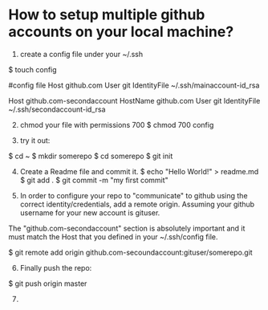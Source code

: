 How to setup multiple github accounts on your local machine?
============================================================

1. create a config file under your ~/.ssh

$ touch config


#config file 
Host github.com
  User git
  IdentityFile ~/.ssh/mainaccount-id_rsa

Host github.com-secondaccount
  HostName github.com
  User git
  IdentityFile ~/.ssh/secondaccount-id_rsa


2. chmod your file with permissions 700 
$ chmod 700 config


3. try it out:

$ cd ~
$ mkdir somerepo
$ cd somerepo
$ git init


4.  Create a Readme file and commit it.
$ echo "Hello World!" > readme.md
$ git add .
$ git commit -m "my first commit"


5. In order to configure your repo to "communicate" to github using the correct identity/credentials, add a remote origin. 
Assuming your github username for your new account is gituser.

The  "github.com-secondaccount" section is absolutely important and it must match the Host that you defined in your ~/.ssh/config file.

$ git remote add origin github.com-secoundaccount:gituser/somerepo.git


6. Finally push the repo:

$ git push origin master



7. 
